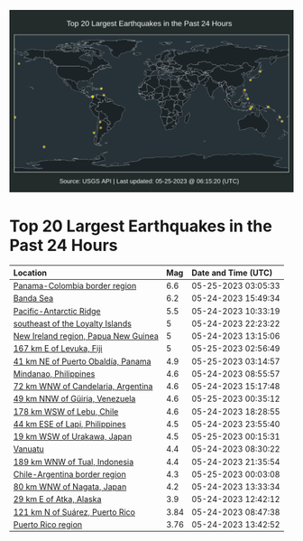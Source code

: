 ![Map](./map.png)

# Top 20 Largest Earthquakes in the Past 24 Hours

| Location | Mag | Date and Time (UTC) |
|:---|:---|:---|
| [Panama-Colombia border region](https://earthquake.usgs.gov/earthquakes/eventpage/us7000k3n3) | 6.6 | 05-25-2023 03:05:33 |
| [Banda Sea](https://earthquake.usgs.gov/earthquakes/eventpage/us7000k3h5) | 6.2 | 05-24-2023 15:49:34 |
| [Pacific-Antarctic Ridge](https://earthquake.usgs.gov/earthquakes/eventpage/us7000k3fh) | 5.5 | 05-24-2023 10:33:19 |
| [southeast of the Loyalty Islands](https://earthquake.usgs.gov/earthquakes/eventpage/us7000k3lu) | 5 | 05-24-2023 22:23:22 |
| [New Ireland region, Papua New Guinea](https://earthquake.usgs.gov/earthquakes/eventpage/us7000k3ga) | 5 | 05-24-2023 13:15:06 |
| [167 km E of Levuka, Fiji](https://earthquake.usgs.gov/earthquakes/eventpage/us7000k3n2) | 5 | 05-25-2023 02:56:49 |
| [41 km NE of Puerto Obaldía, Panama](https://earthquake.usgs.gov/earthquakes/eventpage/us7000k3n8) | 4.9 | 05-25-2023 03:14:57 |
| [Mindanao, Philippines](https://earthquake.usgs.gov/earthquakes/eventpage/us7000k3f2) | 4.6 | 05-24-2023 08:55:57 |
| [72 km WNW of Candelaria, Argentina](https://earthquake.usgs.gov/earthquakes/eventpage/us7000k3gx) | 4.6 | 05-24-2023 15:17:48 |
| [49 km NNW of Güiria, Venezuela](https://earthquake.usgs.gov/earthquakes/eventpage/us7000k3mi) | 4.6 | 05-25-2023 00:35:12 |
| [178 km WSW of Lebu, Chile](https://earthquake.usgs.gov/earthquakes/eventpage/us7000k3kk) | 4.6 | 05-24-2023 18:28:55 |
| [44 km ESE of Lapi, Philippines](https://earthquake.usgs.gov/earthquakes/eventpage/us7000k3m8) | 4.5 | 05-24-2023 23:55:40 |
| [19 km WSW of Urakawa, Japan](https://earthquake.usgs.gov/earthquakes/eventpage/us7000k3mh) | 4.5 | 05-25-2023 00:15:31 |
| [Vanuatu](https://earthquake.usgs.gov/earthquakes/eventpage/us7000k3f1) | 4.4 | 05-24-2023 08:30:22 |
| [189 km WNW of Tual, Indonesia](https://earthquake.usgs.gov/earthquakes/eventpage/us7000k3lr) | 4.4 | 05-24-2023 21:35:54 |
| [Chile-Argentina border region](https://earthquake.usgs.gov/earthquakes/eventpage/us7000k3m7) | 4.3 | 05-25-2023 00:03:08 |
| [80 km WNW of Nagata, Japan](https://earthquake.usgs.gov/earthquakes/eventpage/us7000k3gc) | 4.2 | 05-24-2023 13:33:34 |
| [29 km E of Atka, Alaska](https://earthquake.usgs.gov/earthquakes/eventpage/us7000k3fx) | 3.9 | 05-24-2023 12:42:12 |
| [121 km N of Suárez, Puerto Rico](https://earthquake.usgs.gov/earthquakes/eventpage/pr2023144000) | 3.84 | 05-24-2023 08:47:38 |
| [Puerto Rico region](https://earthquake.usgs.gov/earthquakes/eventpage/pr2023144002) | 3.76 | 05-24-2023 13:42:52 |
